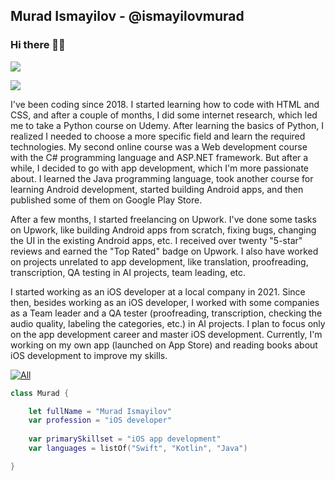 ## Murad Ismayilov - @ismayilovmurad
### Hi there 👋🏻

![](https://github-readme-stats.vercel.app/api?username=ismayilovmurad&show_icons=true&count_private=true)

![](https://github-readme-stats.vercel.app/api/top-langs/?username=ismayilovmurad&layout=compact)

I've been coding since 2018. I started learning how to code with HTML and CSS, and after a couple of months, I did some internet research, which led me to take a Python course on Udemy. After learning the basics of Python, I realized I needed to choose a more specific field and learn the required technologies. My second online course was a Web development course with the C# programming language and ASP.NET framework. But after a while, I decided to go with app development, which I'm more passionate about. I learned the Java programming language, took another course for learning Android development, started building Android apps, and then published some of them on Google Play Store.

After a few months, I started freelancing on Upwork. I've done some tasks on Upwork, like building Android apps from scratch, fixing bugs, changing the UI in the existing Android apps, etc. I received over twenty "5-star" reviews and earned the "Top Rated" badge on Upwork. I also have worked on projects unrelated to app development, like translation, proofreading, transcription, QA testing in AI projects, team leading, etc.

I started working as an iOS developer at a local company in 2021. Since then, besides working as an iOS developer, I worked with some companies as a Team leader and a QA tester (proofreading, transcription, checking the audio quality, labeling the categories, etc.) in AI projects. I plan to focus only on the app development career and master iOS development. Currently, I'm working on my own app (launched on App Store) and reading books about iOS development to improve my skills.

[![All](https://img.shields.io/badge/All-My_Portfolio-blue?style=for-the-badge)](https://muradismayilov.com)

```swift
class Murad {

    let fullName = "Murad Ismayilov"
    var profession = "iOS developer"
 
    var primarySkillset = "iOS app development"
    var languages = listOf("Swift", "Kotlin", "Java")

}
```
